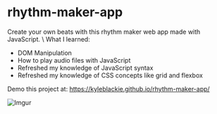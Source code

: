 # rhythm-maker-app
Create your own beats with this rhythm maker web app made with JavaScript.
\\
What I learned:
- DOM Manipulation
- How to play audio files with JavaScript
- Refreshed my knowledge of JavaScript syntax
- Refreshed my knowledge of CSS concepts like grid and flexbox

Demo this project at: https://kyleblackie.github.io/rhythm-maker-app/

![Imgur](https://i.imgur.com/kHxnGD4.jpg)

